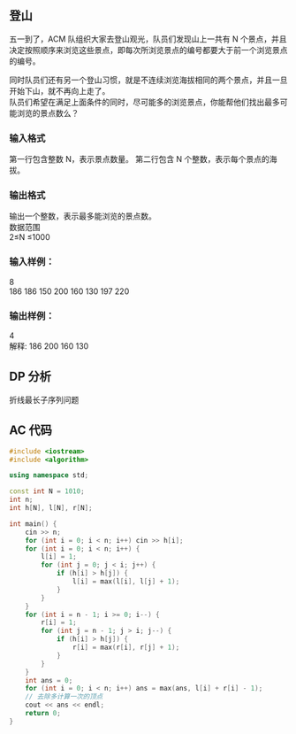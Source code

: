 ## 登山

五一到了，ACM 队组织大家去登山观光，队员们发现山上一共有 N 个景点，并且决定按照顺序来浏览这些景点，即每次所浏览景点的编号都要大于前一个浏览景点的编号。  

同时队员们还有另一个登山习惯，就是不连续浏览海拔相同的两个景点，并且一旦开始下山，就不再向上走了。    
队员们希望在满足上面条件的同时，尽可能多的浏览景点，你能帮他们找出最多可能浏览的景点数么？

### 输入格式  

第一行包含整数 N，表示景点数量。 
第二行包含 N 个整数，表示每个景点的海拔。   

### 输出格式

输出一个整数，表示最多能浏览的景点数。   
数据范围  
2≤N ≤1000   

### 输入样例：
8  
186 186 150 200 160 130 197 220  

### 输出样例：

4  
解释: 186 200 160 130 

## DP 分析

折线最长子序列问题

## AC 代码

``` cpp
#include <iostream>
#include <algorithm>

using namespace std;

const int N = 1010;
int n;
int h[N], l[N], r[N];

int main() {
    cin >> n;
    for (int i = 0; i < n; i++) cin >> h[i];
    for (int i = 0; i < n; i++) {
        l[i] = 1;
        for (int j = 0; j < i; j++) {
            if (h[i] > h[j]) {
                l[i] = max(l[i], l[j] + 1);
            }
        }
    }
    for (int i = n - 1; i >= 0; i--) {
        r[i] = 1;
        for (int j = n - 1; j > i; j--) {
            if (h[i] > h[j]) {
                r[i] = max(r[i], r[j] + 1);
            }
        }
    }
    int ans = 0;
    for (int i = 0; i < n; i++) ans = max(ans, l[i] + r[i] - 1);
    // 去除多计算一次的顶点
    cout << ans << endl;
    return 0;
}
```